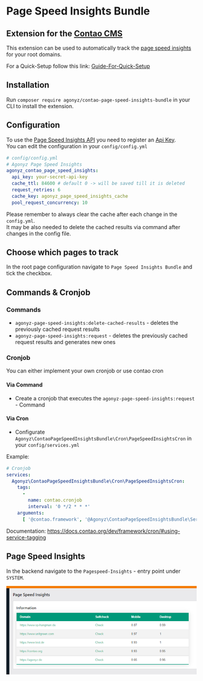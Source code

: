 # Page Speed Insights Bundle
## Extension for the [Contao CMS](https://www.contao.org)

This extension can be used to automatically track the [page speed insights](https://pagespeed.web.dev/) for your root domains.

For a Quick-Setup follow this link: [Guide-For-Quick-Setup](docs/QuickSetup.md)

## Installation
Run ```composer require agonyz/contao-page-speed-insights-bundle``` in your CLI to install the extension.

## Configuration
To use the [Page Speed Insights API](https://pagespeed.web.dev/) you need to register an [Api Key](https://developers.google.com/speed/docs/insights/v5/get-started?hl=de).   
You can edit the configuration in your ```config/config.yml```

```yml
# config/config.yml
# Agonyz Page Speed Insights
agonyz_contao_page_speed_insights:
  api_key: your-secret-api-key
  cache_ttl: 84600 # default 0 -> will be saved till it is deleted
  request_retries: 6
  cache_key: agonyz_page_speed_insights_cache
  pool_request_concurrency: 10 
```

Please remember to always clear the cache after each change in the ```config.yml```.   
It may be also needed to delete the cached results via command after changes in the config file.

## Choose which pages to track
In the root page configuration navigate to ```Page Speed Insights Bundle``` and tick the checkbox.

## Commands & Cronjob
### Commands
- ```agonyz-page-speed-insights:delete-cached-results``` - deletes the previously cached request results
- ```agonyz-page-speed-insights:request``` - deletes the previously cached request results and generates new ones

### Cronjob
You can either implement your own cronjob or use contao cron

#### Via Command
- Create a cronjob that executes the ```agonyz-page-speed-insights:request``` - Command

#### Via Cron
- Configurate ```Agonyz\ContaoPageSpeedInsightsBundle\Cron\PageSpeedInsightsCron``` in your ```config/services.yml```

Example:
```yml
# Cronjob
services:
  Agonyz\ContaoPageSpeedInsightsBundle\Cron\PageSpeedInsightsCron:
    tags:
      -
        name: contao.cronjob
        interval: '0 */2 * * *'
    arguments:
      [ '@contao.framework', '@Agonyz\ContaoPageSpeedInsightsBundle\Service\RequestCacheHandler']
```
Documentation: https://docs.contao.org/dev/framework/cron/#using-service-tagging


## Page Speed Insights
In the backend navigate to the ```Pagespeed-Insights``` - entry point under ```SYSTEM```.   

![psibundle](docs/page_speed_insights_bundle.png?raw=true "psibundle")
